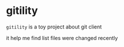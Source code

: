 # gitility
`gitility` is a toy project about git client

it help me find list files were changed recently